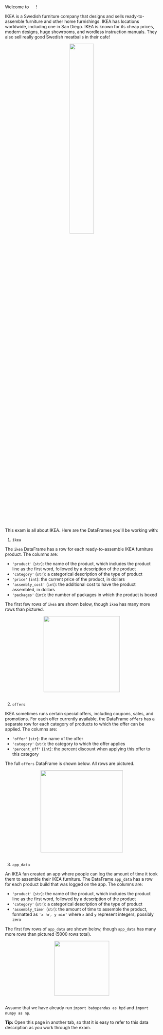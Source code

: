 Welcome to <img src='../assets/images/sp22-final/ikea_logo.png' height=15> !


IKEA is a Swedish furniture company that designs and sells ready-to-assemble furniture and other home furnishings. IKEA has locations worldwide, including one in San Diego. IKEA is known for its cheap prices, modern designs, huge showrooms, and wordless instruction manuals. They also sell really good Swedish meatballs in their cafe!

<center><img src='../assets/images/sp22-final/wordless_instructions.png' width=40%></center>
<br>


This exam is all about IKEA. Here are the DataFrames you'll be working with:

1. `ikea`
    
The `ikea` DataFrame has a row for each ready-to-assemble IKEA furniture product. The columns are:

- `'product'` (`str`): the name of the product, which includes the product line as the first word, followed by a description of the product
- `'category'` (`str`): a categorical description of the type of product
- `'price'` (`int`): the current price of the product, in dollars
- `'assembly_cost'` (`int`): the additional cost to have the product assembled, in dollars
- `'packages'` (`int`): the number of packages in which the product is boxed


The first few rows of `ikea` are shown below, though `ikea` has many more rows than pictured.

<center><img src='../assets/images/sp22-final/ikeadf.png' height=250></center>
<br>


2. `offers`

IKEA sometimes runs certain special offers, including coupons, sales, and promotions. For each offer currently available, the DataFrame `offers` has a separate row for each category of products to which the offer can be applied. The columns are:

- `'offer'` (`str`): the name of the offer
- `'category'` (`str`): the category to which the offer applies
- `'percent_off'` (`int`): the percent discount when applying this offer to this category

The full `offers` DataFrame is shown below. All rows are pictured.

<center><img src='../assets/images/sp22-final/offersdf.png' height=270></center>
<br>


3. `app_data`

An IKEA fan created an app where people can log the amount of time it took them to assemble their IKEA furniture. The DataFrame `app_data` has a row for each product build that was logged on the app. The columns are:

- `'product'` (`str`): the name of the product, which includes the product line as the first word, followed by a description of the product
- `'category'` (`str`): a categorical description of the type of product
- `'assembly_time'` (`str`): the amount of time to assemble the product, formatted as `'x hr, y min'` where `x` and `y` represent integers, possibly zero


The first few rows of `app_data` are shown below, though `app_data` has many more rows than pictured (5000 rows total).

<center><img src='../assets/images/sp22-final/appdatadf.png' height=180></center>
<br>

Assume that we have already run `import babypandas as bpd` and `import numpy as np`.

**Tip:** Open this page in another tab, so that it is easy to refer to this data description as you work through the exam.


